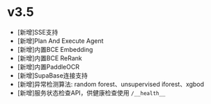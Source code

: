 # v3.5

* [新增]SSE支持
* [新增]Plan And Execute Agent
* [新增]内置BCE Embedding
* [新增]内置BCE ReRank
* [新增]内置PaddleOCR
* [新增]SupaBase连接支持
* [新增]异常检测算法: random forest、unsupervised iforest、xgbod
* [新增]服务状态检查API，供健康检查使用 `/__health__`
